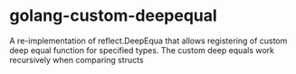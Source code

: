 # golang-custom-deepequal
A re-implementation of reflect.DeepEqua that allows registering of custom deep equal function for specified types. The custom deep equals work recursively when comparing structs
